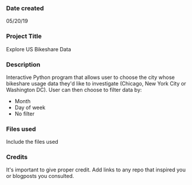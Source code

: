 ### Date created
05/20/19

### Project Title
Explore US Bikeshare Data

### Description
Interactive Python program that allows user to choose the city whose bikeshare usage data they'd like to investigate (Chicago, New York City or Washington DC).  User can then choose to filter data by:

* Month
* Day of week
* No filter 

### Files used
Include the files used

### Credits
It's important to give proper credit. Add links to any repo that inspired you or blogposts you consulted.
